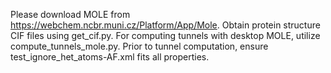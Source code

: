 
Please download MOLE from https://webchem.ncbr.muni.cz/Platform/App/Mole. Obtain protein structure CIF files using get_cif.py. For computing tunnels with desktop MOLE, utilize compute_tunnels_mole.py. Prior to tunnel computation, ensure test_ignore_het_atoms-AF.xml fits all properties.
